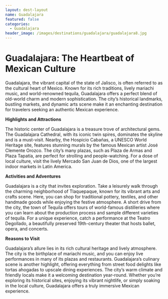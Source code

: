 ```yaml
---
layout: dest-layout
name: Guadalajara
featured: false
categories:
  - Guadalajara
header_image: /images/destinations/guadalajara/guadalajara8.jpg
---
```

# **Guadalajara: The Heartbeat of Mexican Culture**

Guadalajara, the vibrant capital of the state of Jalisco, is often referred to as the cultural heart of Mexico. Known for its rich traditions, lively mariachi music, and world-renowned tequila, Guadalajara offers a perfect blend of old-world charm and modern sophistication. The city’s historical landmarks, bustling markets, and dynamic arts scene make it an enchanting destination for travelers seeking an authentic Mexican experience.

**Highlights and Attractions**

The historic center of Guadalajara is a treasure trove of architectural gems. The Guadalajara Cathedral, with its iconic twin spires, dominates the skyline and is a must-visit. Nearby, the Hospicio Cabañas, a UNESCO World Heritage site, features stunning murals by the famous Mexican artist José Clemente Orozco. The city’s many plazas, such as Plaza de Armas and Plaza Tapatía, are perfect for strolling and people-watching. For a dose of local culture, visit the lively Mercado San Juan de Dios, one of the largest indoor markets in Latin America.

**Activities and Adventures**

Guadalajara is a city that invites exploration. Take a leisurely walk through the charming neighborhood of Tlaquepaque, known for its vibrant arts and crafts scene. Here, you can shop for traditional pottery, textiles, and other handmade goods while enjoying the festive atmosphere. A short drive from the city, the town of Tequila offers tours of world-famous distilleries where you can learn about the production process and sample different varieties of tequila. For a unique experience, catch a performance at the Teatro Degollado, a beautifully preserved 19th-century theater that hosts ballet, opera, and concerts.

**Reasons to Visit**

Guadalajara’s allure lies in its rich cultural heritage and lively atmosphere. The city is the birthplace of mariachi music, and you can enjoy live performances in many of its plazas and restaurants. Guadalajara’s culinary scene is another highlight, offering everything from street food delights like tortas ahogadas to upscale dining experiences. The city’s warm climate and friendly locals make it a welcoming destination year-round. Whether you’re exploring its historical sites, enjoying its vibrant nightlife, or simply soaking in the local culture, Guadalajara offers a truly immersive Mexican experience.

